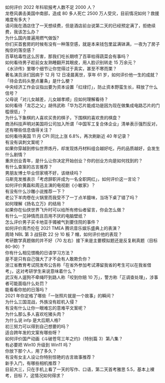 如何评价 2022 年科软报考人数不足 2000 人？  
龙卷风袭击美国中南部，造成 80 多人死亡 2500 万人受灾，目前情况如何？救援难度有多大？  
请问我在酒店住了一天想续费，但是酒店前台说第二天的已经预定满了，拒绝续费，我该怎么办？  
为什么国内普遍用燃气做饭?  
你们买首套房的时候有没有一种落空感，就是本来钱包里盆满钵满，一夜为了房子掏空的落空感？  
百草枯毒性这么厉害，那我们吃长期喷了百草枯得蔬菜会有事吗？  
如何看待男子趁前女友熟睡翻开其眼皮，用人脸识别转走 15 万余元？  
《水浒传》里哪个细节让你觉得过于真实，甚至不寒而栗？  
著名演员涂们因病于 12 月 12 日凌晨离世，享年 61 岁，如何评价他一生的成就？  
「待会去码头整点薯条」是什么梗？  
中央经济工作会议指出要为资本设置「红绿灯」，防止资本野蛮生长，释放了什么信号？  
父母说「对儿女越差，儿女越孝顺」应如何理解看待？  
如何看待「龙芯之父」胡伟武称「华为芯片能成功是因为现在做集成电路芯片的门槛很低」？  
为什么下象棋的人喜欢买贵的棋子，下围棋的喜欢贵的棋盘？  
商汤科技声明对美国将公司加入所谓「中国军工复合体企业」清单表示强烈反对，还有哪些信息值得关注？  
如何看待美国 11 月 CPI 同比上涨 6.8%，再次刷新近 40 年记录？  
有没有讽刺文案呢？  
如果你穿越到修仙世界炼丹，却发现炼丹材料组合越好吃，丹的品质越好，会发生什么剧情？  
重庆创业青年，是什么让你决定开始创业？你的创业方向是如何找到的？  
有什么查案的古言推荐？  
男朋友博士毕业但家境不好，该继续吗？  
马斯克发推表示「考虑辞职并成为一名全职网红」，如何评价这一言论？  
如何评价黄磊和周迅主演的电视剧《小敏家》？  
有没有什么沙雕小说推荐一下？  
老公下羊肉卷在火锅里而我受不了一丁点羊膻味，当场下桌了错了吗？  
如何理解《扬名立万》的结局？  
如果你在仙侠世界飞升时可以给所有修仙者留言，你会怎么做？  
有什么一见钟情而且百用不厌的电脑壁纸？  
怎么评价男子买卡地亚手镯被气到要住院的事件？  
如何评价周杰伦在 2021 TMEA 腾讯音乐娱乐盛典上的表演？  
周琦 NBL 第 3 战狂砍 22 分 10 板 7 帽，如何评价他的表现？  
考研数学真题做的并不好（70 左右）接下来是主要模拟题还是反复刷真题（目标 80-90）?  
你有什么相见恨晚的日语学习方法？  
是不是只有自己强大了才不会有人敢欺负你？  
浙江省教育考试院发布公告称「在省外参加考试滞留我省的考生可以在我省借考」，这对考研学生来说意味着什么？  
武汉有人遛狗不牵绳吓到路人称「咬到你赔 10 万」，警方称「正调查处理」，涉事者可能面临什么处罚？  
能看看你拍的日落吗？  
2021 年你定格了哪些「一张照片就是一个故事」的瞬间？  
为什么三国混战，外族没有趁机入侵？  
有没有什么让你一眼难忘的意难平文案呢？  
为什么那么多人喜欢吃猪头肉？  
为什么说 infp 是大后期人格?  
初三努力可以得到自己想要的吗？  
适合跨年发的文案有哪些呀？  
如何评价国产动画《斗破苍穹三年之约》（特别篇 3）第八集？  
有必要把 Win10 升级到 Win11 吗？  
你放下那个人，用了多久？  
有没有女主人设让你特别惊艳的古言故事推荐？  
新手入门，有哪些相机推荐？  
目前大三，只在手机上看了一天的写作、口语，第二天首考雅思 5.5，基本上裸考，目标 7，这情况如何得求？  
